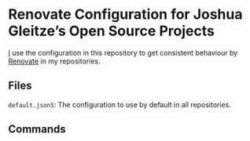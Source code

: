 # Renovate Configuration for Joshua Gleitze’s Open Source Projects

[I](https://github.com/jGleitz) use the configuration in this repository to get consistent behaviour
by [Renovate](https://github.com/renovatebot/renovate) in my
repositories.

## Files

`default.json5`: The configuration to use by default in all repositories.

## Commands

